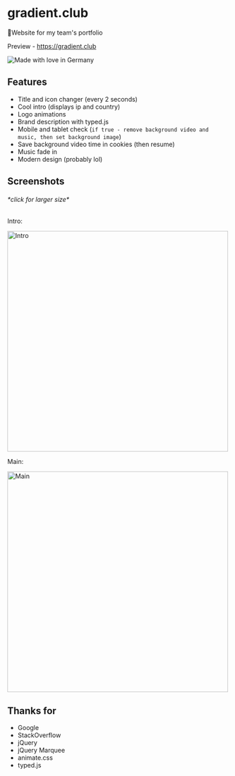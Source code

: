 # gradient.club
🌹Website for my team's portfolio

Preview - https://gradient.club

![Made with love in Germany](https://madewithlove.now.sh/de?heart=true)

## Features
* Title and icon changer (every 2 seconds)
* Cool intro (displays ip and country)
* Logo animations
* Brand description with typed.js
* Mobile and tablet check (`if true - remove background video and music, then set background image`)
* Save background video time in cookies (then resume)
* Music fade in
* Modern design (probably lol)

## Screenshots
###### \*click for larger size\*
Intro:

[<img width="500" src="https://i.imgur.com/iaAM1B0.png" alt="Intro">](https://i.imgur.com/iaAM1B0.png)

Main:

[<img width="500" src="https://i.imgur.com/RirElZr.png" alt="Main">](https://i.imgur.com/RirElZr.png)

## Thanks for
* Google
* StackOverflow
* jQuery
* jQuery Marquee
* animate.css
* typed.js
